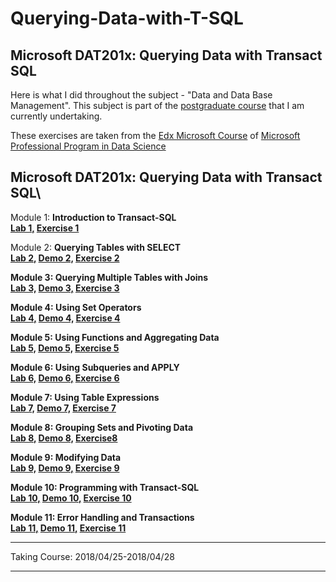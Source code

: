 # Querying-Data-with-T-SQL
## Microsoft DAT201x: Querying Data with Transact SQL

Here is what I did throughout the subject - "Data and Data Base Management". This subject is part of the [postgraduate course](https://www.idefe.pt/cursos/DSBA)  that I am currently undertaking.

These exercises are taken from the [Edx Microsoft Course](https://courses.edx.org/courses/course-v1:Microsoft+DAT201x+1T2018a/course/) of [Microsoft Professional Program in Data Science](https://www.edx.org/microsoft-professional-program-data-science)
<br/>
## Microsoft DAT201x: Querying Data with Transact SQL\

Module 1: **Introduction to Transact-SQL  
[Lab 1,](https://github.com/ifrankie9/Microsoft-DAT201x-Querying-Data-with-Transact-SQL/blob/master/Labs/Lab01.pdf)
[Exercise 1](https://github.com/ifrankie9/Microsoft-DAT201x-Querying-Data-with-Transact-SQL/blob/master/Exercises/Module1-Exercises.sql)**

Module 2: **Querying Tables with SELECT  
[Lab 2,](https://github.com/ifrankie9/Microsoft-DAT201x-Querying-Data-with-Transact-SQL/blob/master/Labs/Lab02.pdf) [Demo 2,](https://github.com/ifrankie9/Microsoft-DAT201x-Querying-Data-with-Transact-SQL/tree/master/Demos/Mod02_Demos) [Exercise 2](https://github.com/ifrankie9/Microsoft-DAT201x-Querying-Data-with-Transact-SQL/blob/master/Exercises/Module2-Exercises.sql)**

**Module 3: **Querying Multiple Tables with Joins  
[Lab 3,](https://github.com/ifrankie9/Microsoft-DAT201x-Querying-Data-with-Transact-SQL/blob/master/Labs/Lab03.pdf) [Demo 3,](https://github.com/ifrankie9/Microsoft-DAT201x-Querying-Data-with-Transact-SQL/tree/master/Demos/Mod03_Demos) [Exercise 3](https://github.com/ifrankie9/Microsoft-DAT201x-Querying-Data-with-Transact-SQL/blob/master/Exercises/Module3-Exercises.sql)****

****Module 4: **Using Set Operators  
[Lab 4,](https://github.com/ifrankie9/Microsoft-DAT201x-Querying-Data-with-Transact-SQL/blob/master/Labs/Lab04.pdf) [Demo 4,](https://github.com/ifrankie9/Microsoft-DAT201x-Querying-Data-with-Transact-SQL/tree/master/Demos/Mod04_Demos) [Exercise 4](https://github.com/ifrankie9/Microsoft-DAT201x-Querying-Data-with-Transact-SQL/blob/master/Exercises/Module4-Exercises.sql)******

******Module 5: **Using Functions and Aggregating Data  
[Lab 5,](https://github.com/ifrankie9/Microsoft-DAT201x-Querying-Data-with-Transact-SQL/blob/master/Labs/Lab05.pdf) [Demo 5,](https://github.com/ifrankie9/Microsoft-DAT201x-Querying-Data-with-Transact-SQL/tree/master/Demos/Mod05_Demos) [Exercise 5](https://github.com/ifrankie9/Microsoft-DAT201x-Querying-Data-with-Transact-SQL/blob/master/Exercises/Module5-Exercises.sql)********

******Module 6: **Using Subqueries and APPLY  
[Lab 6,](https://github.com/ifrankie9/Microsoft-DAT201x-Querying-Data-with-Transact-SQL/blob/master/Labs/Lab06.pdf) [Demo 6,](https://github.com/ifrankie9/Microsoft-DAT201x-Querying-Data-with-Transact-SQL/tree/master/Demos/Mod06_Demos) [Exercise 6](https://github.com/ifrankie9/Microsoft-DAT201x-Querying-Data-with-Transact-SQL/blob/master/Exercises/Module6-Exercises.sql)********

******Module 7: **Using Table Expressions  
[Lab 7,](https://github.com/ifrankie9/Microsoft-DAT201x-Querying-Data-with-Transact-SQL/blob/master/Labs/Lab07.pdf) [Demo 7,](https://github.com/ifrankie9/Microsoft-DAT201x-Querying-Data-with-Transact-SQL/tree/master/Demos/Mod07_Demos) [Exercise 7](https://github.com/ifrankie9/Microsoft-DAT201x-Querying-Data-with-Transact-SQL/blob/master/Exercises/Module7-Exercises.sql)********

******Module 8: **Grouping Sets and Pivoting Data  
[Lab 8,](https://github.com/ifrankie9/Microsoft-DAT201x-Querying-Data-with-Transact-SQL/blob/master/Labs/Lab08.pdf) [Demo 8,](https://github.com/ifrankie9/Microsoft-DAT201x-Querying-Data-with-Transact-SQL/tree/master/Demos/Mod08_Demos) [Exercise8](https://github.com/ifrankie9/Microsoft-DAT201x-Querying-Data-with-Transact-SQL/blob/master/Exercises/Module8-Exercises.sql)********

******Module 9: **Modifying Data  
[Lab 9,](https://github.com/ifrankie9/Microsoft-DAT201x-Querying-Data-with-Transact-SQL/blob/master/Labs/Lab09.pdf) [Demo 9,](https://github.com/ifrankie9/Microsoft-DAT201x-Querying-Data-with-Transact-SQL/tree/master/Demos/Mod09_Demos) [Exercise 9](https://github.com/ifrankie9/Microsoft-DAT201x-Querying-Data-with-Transact-SQL/blob/master/Exercises/Module9-Exercises.sql)********

******Module 10: **Programming with Transact-SQL  
[Lab 10,](https://github.com/ifrankie9/Microsoft-DAT201x-Querying-Data-with-Transact-SQL/blob/master/Labs/Lab10.pdf) [Demo 10,](https://github.com/ifrankie9/Microsoft-DAT201x-Querying-Data-with-Transact-SQL/tree/master/Demos/Mod10_Demos) [Exercise 10](https://github.com/ifrankie9/Microsoft-DAT201x-Querying-Data-with-Transact-SQL/blob/master/Exercises/Module10-Exercises.sql)********

******Module 11: **Error Handling and Transactions  
[Lab 11,](https://github.com/ifrankie9/Microsoft-DAT201x-Querying-Data-with-Transact-SQL/blob/master/Labs/Lab11.pdf) [Demo 11,](https://github.com/ifrankie9/Microsoft-DAT201x-Querying-Data-with-Transact-SQL/tree/master/Demos/Mod11_Demos) [Exercise 11](https://github.com/ifrankie9/Microsoft-DAT201x-Querying-Data-with-Transact-SQL/blob/master/Exercises/Module11-Exercises.sql)********

******

Taking Course: 2018/04/25-2018/04/28

********
